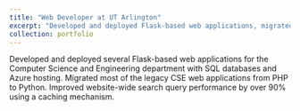 ```yaml
---
title: "Web Developer at UT Arlington"
excerpt: "Developed and deployed Flask-based web applications, migrated legacy applications from PHP to Python, and improved search query performance by over 90%."
collection: portfolio
---
```

Developed and deployed several Flask-based web applications for the Computer Science and Engineering department with SQL databases and Azure hosting. Migrated most of the legacy CSE web applications from PHP to Python. Improved website-wide search query performance by over 90% using a caching mechanism.